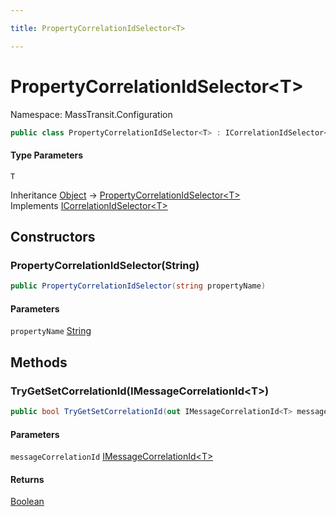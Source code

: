 ```yaml
---

title: PropertyCorrelationIdSelector<T>

---
```


# PropertyCorrelationIdSelector\<T\>

Namespace: MassTransit.Configuration

```csharp
public class PropertyCorrelationIdSelector<T> : ICorrelationIdSelector<T>
```

#### Type Parameters

`T`<br/>

Inheritance [Object](https://learn.microsoft.com/en-us/dotnet/api/system.object) → [PropertyCorrelationIdSelector\<T\>](../masstransit-configuration/propertycorrelationidselector-1)<br/>
Implements [ICorrelationIdSelector\<T\>](../masstransit-configuration/icorrelationidselector-1)

## Constructors

### **PropertyCorrelationIdSelector(String)**

```csharp
public PropertyCorrelationIdSelector(string propertyName)
```

#### Parameters

`propertyName` [String](https://learn.microsoft.com/en-us/dotnet/api/system.string)<br/>

## Methods

### **TryGetSetCorrelationId(IMessageCorrelationId\<T\>)**

```csharp
public bool TryGetSetCorrelationId(out IMessageCorrelationId<T> messageCorrelationId)
```

#### Parameters

`messageCorrelationId` [IMessageCorrelationId\<T\>](../masstransit/imessagecorrelationid-1)<br/>

#### Returns

[Boolean](https://learn.microsoft.com/en-us/dotnet/api/system.boolean)<br/>
